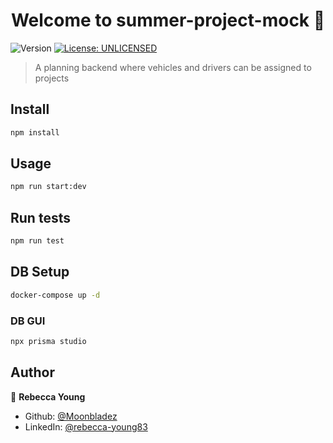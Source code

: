<h1 align="center">Welcome to summer-project-mock 👋</h1>
<p>
  <img alt="Version" src="https://img.shields.io/badge/version-0.0.1-blue.svg?cacheSeconds=2592000" />
  <a href="#" target="_blank">
    <img alt="License: UNLICENSED" src="https://img.shields.io/badge/License-UNLICENSED-yellow.svg" />
  </a>
</p>

> A planning backend where vehicles and drivers can be assigned to projects

## Install

```sh
npm install
```

## Usage

```sh
npm run start:dev
```

## Run tests

```sh
npm run test
```

## DB Setup

```sh
docker-compose up -d
```

### DB GUI

```sh
npx prisma studio
```

## Author

👤 **Rebecca Young**

- Github: [@Moonbladez](https://github.com/Moonbladez)
- LinkedIn: [@rebecca-young83](https://linkedin.com/in/rebecca-young83)

```

```
